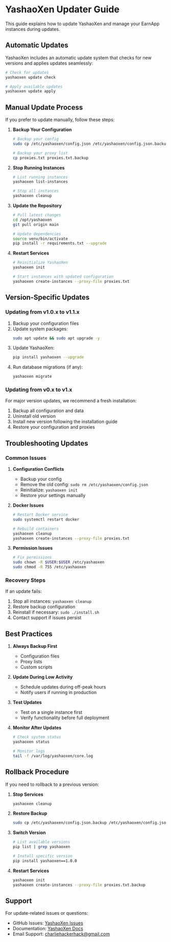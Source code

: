 # YashaoXen Updater Guide

This guide explains how to update YashaoXen and manage your EarnApp instances during updates.

## Automatic Updates

YashaoXen includes an automatic update system that checks for new versions and applies updates seamlessly:

```bash
# Check for updates
yashaoxen update check

# Apply available updates
yashaoxen update apply
```

## Manual Update Process

If you prefer to update manually, follow these steps:

1. **Backup Your Configuration**
   ```bash
   # Backup your config
   sudo cp /etc/yashaoxen/config.json /etc/yashaoxen/config.json.backup
   
   # Backup your proxy list
   cp proxies.txt proxies.txt.backup
   ```

2. **Stop Running Instances**
   ```bash
   # List running instances
   yashaoxen list-instances
   
   # Stop all instances
   yashaoxen cleanup
   ```

3. **Update the Repository**
   ```bash
   # Pull latest changes
   cd /opt/yashaoxen
   git pull origin main
   
   # Update dependencies
   source venv/bin/activate
   pip install -r requirements.txt --upgrade
   ```

4. **Restart Services**
   ```bash
   # Reinitialize YashaoXen
   yashaoxen init
   
   # Start instances with updated configuration
   yashaoxen create-instances --proxy-file proxies.txt
   ```

## Version-Specific Updates

### Updating from v1.0.x to v1.1.x
1. Backup your configuration files
2. Update system packages:
   ```bash
   sudo apt update && sudo apt upgrade -y
   ```
3. Update YashaoXen:
   ```bash
   pip install yashaoxen --upgrade
   ```
4. Run database migrations (if any):
   ```bash
   yashaoxen migrate
   ```

### Updating from v0.x to v1.x
For major version updates, we recommend a fresh installation:
1. Backup all configuration and data
2. Uninstall old version
3. Install new version following the installation guide
4. Restore your configuration and proxies

## Troubleshooting Updates

### Common Issues

1. **Configuration Conflicts**
   - Backup your config
   - Remove the old config: `sudo rm /etc/yashaoxen/config.json`
   - Reinitialize: `yashaoxen init`
   - Restore your settings manually

2. **Docker Issues**
   ```bash
   # Restart Docker service
   sudo systemctl restart docker
   
   # Rebuild containers
   yashaoxen cleanup
   yashaoxen create-instances --proxy-file proxies.txt
   ```

3. **Permission Issues**
   ```bash
   # Fix permissions
   sudo chown -R $USER:$USER /etc/yashaoxen
   sudo chmod -R 755 /etc/yashaoxen
   ```

### Recovery Steps

If an update fails:
1. Stop all instances: `yashaoxen cleanup`
2. Restore backup configuration
3. Reinstall if necessary: `sudo ./install.sh`
4. Contact support if issues persist

## Best Practices

1. **Always Backup First**
   - Configuration files
   - Proxy lists
   - Custom scripts

2. **Update During Low Activity**
   - Schedule updates during off-peak hours
   - Notify users if running in production

3. **Test Updates**
   - Test on a single instance first
   - Verify functionality before full deployment

4. **Monitor After Updates**
   ```bash
   # Check system status
   yashaoxen status
   
   # Monitor logs
   tail -f /var/log/yashaoxen/core.log
   ```

## Rollback Procedure

If you need to rollback to a previous version:

1. **Stop Services**
   ```bash
   yashaoxen cleanup
   ```

2. **Restore Backup**
   ```bash
   sudo cp /etc/yashaoxen/config.json.backup /etc/yashaoxen/config.json
   ```

3. **Switch Version**
   ```bash
   # List available versions
   pip list | grep yashaoxen
   
   # Install specific version
   pip install yashaoxen==1.0.0
   ```

4. **Restart Services**
   ```bash
   yashaoxen init
   yashaoxen create-instances --proxy-file proxies.txt.backup
   ```

## Support

For update-related issues or questions:
- GitHub Issues: [YashaoXen Issues](https://github.com/oyash01/YashaoXen/issues)
- Documentation: [YashaoXen Docs](https://github.com/oyash01/YashaoXen/docs)
- Email Support: charliehackerhack@gmail.com 